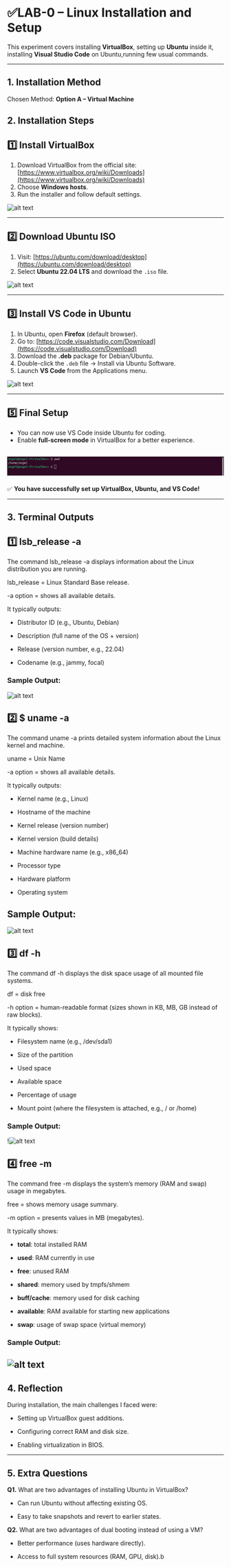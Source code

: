 

# ✅LAB-0  – Linux Installation and Setup

This experiment covers installing **VirtualBox**, setting up **Ubuntu** inside it, installing **Visual Studio Code** on Ubuntu,running few usual commands.

---
## 1. Installation Method
Chosen Method: **Option A – Virtual Machine**  

## 2. Installation Steps

## 1️⃣ Install VirtualBox
1. Download VirtualBox from the official site:  
   [https://www.virtualbox.org/wiki/Downloads](https://www.virtualbox.org/wiki/Downloads)  
2. Choose **Windows hosts**.  
3. Run the installer and follow default settings.  

![alt text](images/image.png)


---

## 2️⃣ Download Ubuntu ISO
1. Visit: [https://ubuntu.com/download/desktop](https://ubuntu.com/download/desktop)  
2. Select **Ubuntu 22.04 LTS** and download the `.iso` file.  

![alt text](images/image-1.png)

---

## 3️⃣ Install VS Code in Ubuntu
1. In Ubuntu, open **Firefox** (default browser).  
2. Go to: [https://code.visualstudio.com/Download](https://code.visualstudio.com/Download)  
3. Download the **.deb** package for Debian/Ubuntu.  
4. Double-click the `.deb` file → Install via Ubuntu Software.  
5. Launch **VS Code** from the Applications menu.

![alt text](images/image-2.png)

---

## 5️⃣ Final Setup
- You can now use VS Code inside Ubuntu for coding.  
- Enable **full-screen mode** in VirtualBox for a better experience.  

![alt text](<Screenshot from 2025-09-09 13-21-01.png>)
---

✅ **You have successfully set up VirtualBox, Ubuntu, and VS Code!**

---
## 3. Terminal Outputs



## 1️⃣ lsb_release -a
The command lsb_release -a displays information about the Linux distribution you are running.

lsb_release = Linux Standard Base release.

-a option = shows all available details.

It typically outputs:

- Distributor ID (e.g., Ubuntu, Debian)

- Description (full name of the OS + version)

- Release (version number, e.g., 22.04)

- Codename (e.g., jammy, focal)

### Sample Output:

![alt text](images/image-36.png)

## 2️⃣ $ uname -a
The command uname -a prints detailed system information about the Linux kernel and machine.

uname = Unix Name

-a option = shows all available details.

It typically outputs:

- Kernel name (e.g., Linux)

- Hostname of the machine

- Kernel release (version number)

- Kernel version (build details)

- Machine hardware name (e.g., x86_64)

- Processor type

- Hardware platform

- Operating system

## Sample Output:

![alt text](images/image-37.png)

## 3️⃣  df -h
The command df -h displays the disk space usage of all mounted file systems.

df = disk free

-h option = human-readable format (sizes shown in KB, MB, GB instead of raw blocks).

It typically shows:

- Filesystem name (e.g., /dev/sda1)

- Size of the partition

- Used space

- Available space

- Percentage of usage

- Mount point (where the filesystem is attached, e.g., / or /home)

### Sample Output:
!![alt text](images/image-38.png)

## 4️⃣ free -m
The command free -m displays the system’s memory (RAM and swap) usage in megabytes.

free = shows memory usage summary.

-m option = presents values in MB (megabytes).

It typically shows:

- **total**: total installed RAM

- **used**: RAM currently in use

- **free**: unused RAM

- **shared**: memory used by tmpfs/shmem

- **buff/cache**: memory used for disk caching

- **available**: RAM available for starting new applications

- **swap**: usage of swap space (virtual memory)

### Sample Output:
![alt text](images/image-39.png)
---

## 4. Reflection

During installation, the main challenges I faced were:

- Setting up VirtualBox guest additions.

- Configuring correct RAM and disk size.

- Enabling virtualization in BIOS.

---

## 5. Extra Questions

**Q1.** What are two advantages of installing Ubuntu in VirtualBox?

- Can run Ubuntu without affecting existing OS.

- Easy to take snapshots and revert to earlier states.

**Q2.** What are two advantages of dual booting instead of using a VM?

- Better performance (uses hardware directly).

- Access to full system resources (RAM, GPU, disk).b